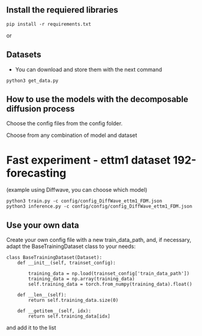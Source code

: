 


## Install the requiered libraries 
```
pip install -r requirements.txt
```
or 


## Datasets

* You can download and store them with the next command
```
python3 get_data.py
```


## How to use the models with the decomposable diffusion process

Choose the config files from the config folder.

Choose from any combination of model and dataset


# Fast experiment - ettm1 dataset 192-forecasting
(example using Diffwave, you can choose which model)
```
python3 train.py -c config/config_DiffWave_ettm1_FDM.json
python3 inference.py -c config/config/config_DiffWave_ettm1_FDM.json
```


## Use your own data

Create your own config file with a new train_data_path, and, if necessary,
adapt the BaseTrainingDataset class to your needs:

```
class BaseTrainingDataset(Dataset):
    def __init__(self, trainset_config):
        
        training_data = np.load(trainset_config['train_data_path'])
        training_data = np.array(training_data)
        self.training_data = torch.from_numpy(training_data).float()

    def __len__(self):
        return self.training_data.size(0)

    def __getitem__(self, idx):
        return self.training_data[idx]
```

and add it to the list 
